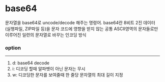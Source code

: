 # base64 
문자열을 base64로 uncode/decode 해주는 명령어.
base64란 8비트 2진 데이터(실행파일, ZIP파일 등)을 문자 코드에 영향을 받지 않는 공통 ASCII영역의 문자들로만 이루어진 일련의 문자열로 바꾸는 인코딩 방식

### option
---
1. d: base64 decode
2. i: 디코딩 할때 알파벳이 아닌 문자는 무시
3. w: 디코딩한 문자를 보여줄때 한 줄당 문자열의 최대 길이 지정
